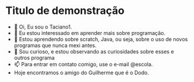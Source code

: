 # Titulo de demonstração
- 👋 Oi, Eu sou o Taciano1.
- 👀 Eu estou interessado em aprender mais sobre programação.
- 🌱 Estou aprendendo sobre scratch, Java, ou seja, sobre o uso de novos programas que nunca mexi antes.
- 💞️ Sou curioso, e estou observando as curiosidades sobre esses e outros programa
- 📫 Para entrar em contato comigo, use o e-mail @escola.
- Hoje  encontramos o amigo  do Guilherme que é o Dodo.
<!---
Taciano1/Taciano1 is a ✨ special ✨ repository because its `README.md` (this file) appears on your GitHub profile.
You can click the Preview link to take a look at your changes.
--->
